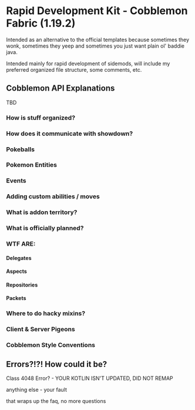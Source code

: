 # Rapid Development Kit - Cobblemon Fabric (1.19.2)
Intended as an alternative to the official templates because sometimes they wonk, sometimes they yeep and sometimes you just want plain ol' baddie java.

Intended mainly for rapid development of sidemods, will include my preferred organized file structure, some comments, etc.


## Cobblemon API Explanations
TBD
### How is stuff organized?
### How does it communicate with showdown?
### Pokeballs
### Pokemon Entities
### Events
### Adding custom abilities / moves
### What is addon territory?
### What is officially planned?
### WTF ARE:
#### Delegates
#### Aspects
#### Repositories
#### Packets
### Where to do hacky mixins?
### Client & Server Pigeons
### Cobblemon Style Conventions

## Errors?!?! How could it be?
Class 4048 Error? - YOUR KOTLIN ISN'T UPDATED, DID NOT REMAP

anything else - your fault

that wraps up the faq, no more questions
